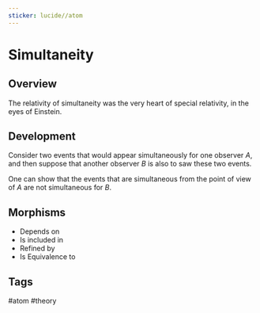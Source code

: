 ```yaml
---
sticker: lucide//atom
---
```

# Simultaneity
## Overview

The relativity of simultaneity was the very heart of special relativity, in the eyes of Einstein. 
## Development

Consider two events that would appear simultaneously for one observer $A$, and then suppose that another observer $B$ is also to saw these two events. 

One can show that the events that are simultaneous from the point of view of $A$ are not simultaneous for $B$.
## Morphisms
- Depends on
- Is included in
- Refined by
- Is Equivalence to

## Tags
#atom #theory 